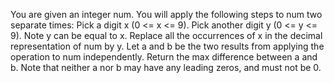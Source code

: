 You are given an integer num. You will apply the following steps to num two separate times:
Pick a digit x (0 <= x <= 9).
Pick another digit y (0 <= y <= 9). Note y can be equal to x.
Replace all the occurrences of x in the decimal representation of num by y.
Let a and b be the two results from applying the operation to num independently.
Return the max difference between a and b.
Note that neither a nor b may have any leading zeros, and must not be 0.
